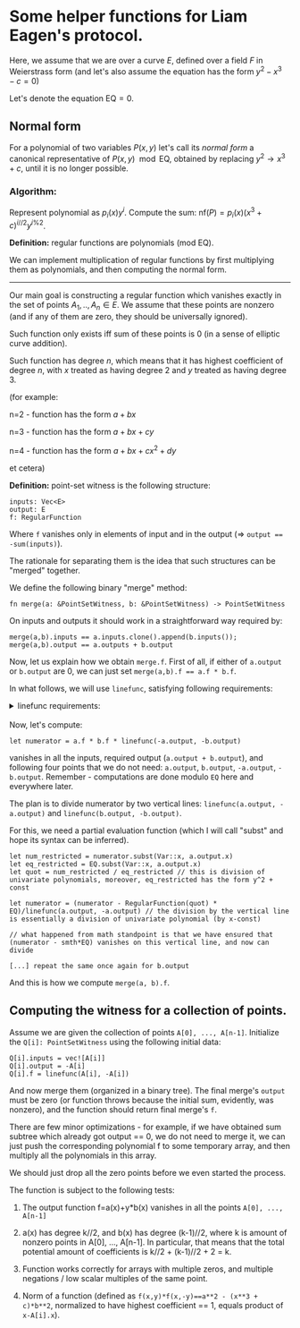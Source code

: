 # Some helper functions for Liam Eagen's protocol.

Here, we assume that we are over a curve $E$, defined over a field $F$ in Weierstrass form (and let's also assume the equation has the form $y^2 - x^3 - c = 0$)

Let's denote the equation $\text{EQ}=0$.


## Normal form

For a polynomial of two variables $P(x,y)$ let's call its *normal form* a canonical representative of $P(x,y) \mod \text{EQ}$, obtained by replacing $y^2 \rightarrow x^3 + c$, until it is no longer possible.

### Algorithm:

Represent polynomial as $p_{i}(x)y^i$. Compute the sum:
$\text{nf}(P)=p_i(x)(x^3+c)^{i \text{//} 2}y^{i\%2}$.

**Definition:** regular functions are polynomials (mod EQ).

We can implement multiplication of regular functions by first multiplying them as polynomials, and then computing the normal form.

---

Our main goal is constructing a regular function which vanishes exactly in the set of points $A_1, .., A_n \in E$. We assume that these points are nonzero (and if any of them are zero, they should be universally ignored).

Such function only exists iff sum of these points is 0 (in a sense of elliptic curve addition).

Such function has degree $n$, which means that it has highest coefficient of degree $n$, with $x$ treated as having degree $2$ and $y$ treated as having degree $3$.

(for example:

n=2 - function has the form $a+bx$

n=3 - function has the form $a+bx+cy$

n=4 - function has the form $a+bx+cx^2 + dy$

et cetera)

**Definition:** point-set witness is the following structure:

```
inputs: Vec<E>
output: E
f: RegularFunction
```

Where ``f`` vanishes only in elements of input and in the output (=> ``output == -sum(inputs)``).

The rationale for separating them is the idea that such structures can be "merged" together.

We define the following binary "merge" method:

```
fn merge(a: &PointSetWitness, b: &PointSetWitness) -> PointSetWitness
```

On inputs and outputs it should work in a straightforward way required by:

```
merge(a,b).inputs == a.inputs.clone().append(b.inputs());
merge(a,b).output == a.outputs + b.output
```

Now, let us explain how we obtain ``merge.f``. First of all, if either of ``a.output`` or ``b.output`` are 0, we can just set ``merge(a,b).f == a.f * b.f``.


In what follows, we will use ``linefunc``, satisfying following requirements:
<details><summary>linefunc requirements:</summary>

```
linefunc(a: E, b: E) -> RegularFunction
```

1. Must throw if both $a$ and $b$ are $0$.
2. Must correctly return equation of a line passing through a pair of points if both are nonzero and unequal.
3. Must correctly return the equation of a tangent line if points coincide.
4. What it does if one of the points is zero, and other is not is left up to the implementer (could return vertical line, or throw).
</details>

<br>
Now, let's compute:

```
let numerator = a.f * b.f * linefunc(-a.output, -b.output)
```

vanishes in all the inputs, required output (``a.output + b.output``), and following four points that we do not need: ``a.output``, ``b.output``, ``-a.output``, ``-b.output``. Remember - computations are done modulo ``EQ`` here and everywhere later.

The plan is to divide numerator by two vertical lines: ``linefunc(a.output, -a.output)`` and ``linefunc(b.output, -b.output)``.

For this, we need a partial evaluation function (which I will call "subst" and hope its syntax can be inferred).

```
let num_restricted = numerator.subst(Var::x, a.output.x)
let eq_restricted = EQ.subst(Var::x, a.output.x)
let quot = num_restricted / eq_restricted // this is division of univariate polynomials, moreover, eq_restricted has the form y^2 + const

let numerator = (numerator - RegularFunction(quot) * EQ)/linefunc(a.output, -a.output) // the division by the vertical line is essentially a division of univariate polynomial (by x-const)

// what happened from math standpoint is that we have ensured that (numerator - smth*EQ) vanishes on this vertical line, and now can divide

[...] repeat the same once again for b.output
```

And this is how we compute ``merge(a, b).f``.

## Computing the witness for a collection of points.

Assume we are given the collection of points ``A[0], ..., A[n-1]``. Initialize the ``Q[i]: PointSetWitness`` using the following initial data:

```
Q[i].inputs = vec![A[i]]
Q[i].output = -A[i]
Q[i].f = linefunc(A[i], -A[i])
```

And now merge them (organized in a binary tree). The final merge's ``output`` must be zero (or function throws because the initial sum, evidently, was nonzero), and the function should return final merge's ``f``.

There are few minor optimizations - for example, if we have obtained sum subtree which already got output == 0, we do not need to merge it, we can just push the corresponding polynomial f to some temporary array, and then multiply all the polynomials in this array.

We should just drop all the zero points before we even started the process.

The function is subject to the following tests:

1. The output function f=a(x)+y*b(x) vanishes in all the points ``A[0], ..., A[n-1]``
   
2. a(x) has degree k//2, and b(x) has degree (k-1)//2, where k is amount of nonzero points in A[0], ..., A[n-1]. In particular, that means that the total potential amount of coefficients is k//2 + (k-1)//2 + 2 = k.
   
3. Function works correctly for arrays with multiple zeros, and multiple negations / low scalar multiples of the same point.

4. Norm of a function (defined as ``f(x,y)*f(x,-y)==a**2 - (x**3 + c)*b**2``, normalized to have highest coefficient == 1, equals product of ``x-A[i].x``).